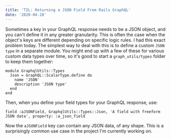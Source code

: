 ```yaml
---
title: 'TIL: Returning a JSON Field From Rails GraphQL'
date: '2020-04-28'
---
```


Sometimes a key in your GraphQL response needs to be a JSON object, and you can't define it in any greater granularity. This is often the case when the object's keys are different depending on specific logic rules. I had this exact problem today. The simplest way to deal with this is to define a custom `JSON type` in a separate module. You might end up with a few of these for various custom data types over time, so it's good to start a `graph_utils/types` folder to keep them together:

```
module GraphqlUtils::Types
  Json = GraphQL::ScalarType.define do
    name 'JSON'
    description 'JSON type'
  end
end
```

Then, when you define your field types for your GraphQL response, use:

```
field :aJSONField, GraphqlUtils::Types::Json, 'A field with freeform JSON data', property: :a_json_field
```

Now the `aJSONField` key can contain any JSON data, of any shape. This is a surprisingly common use case in the project I'm currently working on.
